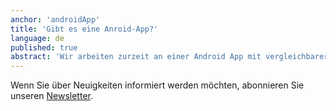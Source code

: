 ```yaml
---
anchor: 'androidApp'
title: 'Gibt es eine Anroid-App?'
language: de
published: true
abstract: 'Wir arbeiten zurzeit an einer Android App mit vergleichbarer Funktionalität wie die iOS App. Sie wird in der zweiten Jahreshälfte 2016 erhältlich sein.'
---
```


Wenn Sie über Neuigkeiten informiert werden möchten, abonnieren Sie unseren <a href="/#newsletter">Newsletter</a>.
